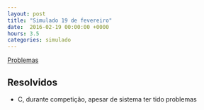 ```yaml
---
layout: post
title: "Simulado 19 de fevereiro"
date:  2016-02-19 00:00:00 +0000
hours: 3.5
categories: simulado 
---
```

[Problemas](https://www.maratonando.com.br/contest/56bbb77457fe25de1001dcd6)

## Resolvidos
* C, durante competição, apesar de sistema ter tido problemas
